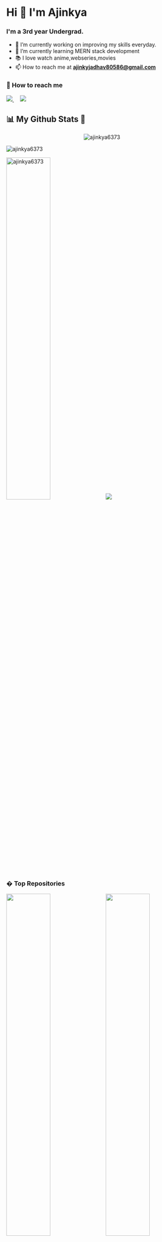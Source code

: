 # Hi 👋 I'm Ajinkya 

### I'm a 3rd year Undergrad.

- 🔭 I’m currently working on improving my skills everyday.
- 🌱 I’m currently learning MERN stack development
- 📚 I love watch anime,webseries,movies
- 📫 How to reach me at **ajinkyjadhav80586@gmail.com**

### 🤙 How to reach me

<p>
  <a href="https://twitter.com/AjinkyaDineshJ1" rel="nofollow">
    <img src="https://img.shields.io/twitter/follow/AjinkyaDineshJ1?label=Twitter&logo=twitter&style=for-the-badge&color=blue" style="max-width: 100%;">
  </a>
  &nbsp &nbsp
  <a href="https://www.linkedin.com/in/ajinkya-jadhav-760997196/" rel="nofollow">
    <img src="https://img.shields.io/badge/LinkedIn-blue?style=for-the-badge&logo=linkedin&labelcolor=blue" style="max-width: 100%;">
  </a>
</p>

## 📊 <strong> My Github Stats 🚀 </strong>

<p align="center">
  <img src="https://komarev.com/ghpvc/?username=ajinkya6373&color=green&color=green" alt="ajinkya6373" /> 
</p>
 
 <p>
    <img align="center" src="https://github-readme-streak-stats.herokuapp.com/?user=ajinkya6373&show_icons=true&theme=radical" alt="ajinkya6373" />
</p>
<p>
  <img width=48% src="https://github-readme-stats.vercel.app/api?username=ajinkya6373&show_icons=true&layout&theme=radical" alt="ajinkya6373" /> &nbsp &nbsp
  <img  src="https://github-readme-stats.vercel.app/api/top-langs/?username=ajinkya6373&layout&theme=radical" />
</p>



  
  ### � Top Repositories
  
  <p>
  <img width=48% src="https://github-readme-stats.vercel.app/api/pin/?username=ajinkya6373&repo=SocialClient" />
  &nbsp &nbsp
  <img width=48% src="https://github-readme-stats.vercel.app/api/pin/?username=ajinkya6373&repo=
Amazon-Clone
" />
</p>

